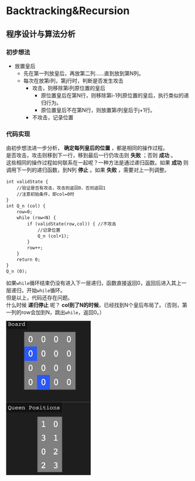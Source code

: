# Backtracking&Recursion

## 程序设计与算法分析

### 初步想法

- 放置皇后
    - 先在第一列放皇后，再放第二列......直到放到第N列。
    - 每次在放第i列，第j行时，判断是否发生攻击
        - 攻击，则移除第i列原位置的皇后
            - 原位置皇后在第N行，则移除第i-1列原位置的皇后，执行类似的递归行为。
            - 原位置皇后不在第N行，则放置第i列皇后于j+1行。
        - 不攻击，记录位置
    
### 代码实现

由初步想法进一步分析， **确定每列皇后的位置** ，都是相同的操作过程。  
是否攻击，攻击则移到下一行，移到最后一行仍攻击则 **失败** ；否则 **成功** 。  
这些相同的操作过程如何联系在一起呢？一种方法是通过递归函数。如果 **成功** 则调用下一列的递归函数，到N列 **停止** 。如果 **失败** ，需要对上一列调整。

	int validState {
		//验证是否有攻击，攻击则返回0，否则返回1
		//注意初始条件，即col=0时
	}
	int Q_n (col) {
		row=0;
		while (row<N) {
			if (validState(row,col)) { //不攻击
				//记录位置
				Q_n (col+1);		
			}
			row++;
		}
		return 0;
	}
	Q_n (0); 
	
如果`while`循环结束仍没有进入下一层递归，函数直接返回0，返回后进入其上一层递归，开始`while`循环。  
但是以上，代码还存在问题。    
什么时候 **递归停止** 呢？ **col到了N的时候**，已经找到N个皇后布局了。（否则，第一列的row会加到N，跳出`while`，返回0。）

![Backtracking&Recursion](./Backtracking&Recursion.gif)